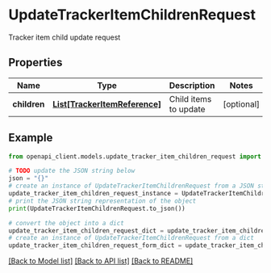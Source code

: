 # UpdateTrackerItemChildrenRequest

Tracker item child update request

## Properties

Name | Type | Description | Notes
------------ | ------------- | ------------- | -------------
**children** | [**List[TrackerItemReference]**](TrackerItemReference.md) | Child items to update | [optional] 

## Example

```python
from openapi_client.models.update_tracker_item_children_request import UpdateTrackerItemChildrenRequest

# TODO update the JSON string below
json = "{}"
# create an instance of UpdateTrackerItemChildrenRequest from a JSON string
update_tracker_item_children_request_instance = UpdateTrackerItemChildrenRequest.from_json(json)
# print the JSON string representation of the object
print(UpdateTrackerItemChildrenRequest.to_json())

# convert the object into a dict
update_tracker_item_children_request_dict = update_tracker_item_children_request_instance.to_dict()
# create an instance of UpdateTrackerItemChildrenRequest from a dict
update_tracker_item_children_request_form_dict = update_tracker_item_children_request.from_dict(update_tracker_item_children_request_dict)
```
[[Back to Model list]](../README.md#documentation-for-models) [[Back to API list]](../README.md#documentation-for-api-endpoints) [[Back to README]](../README.md)


